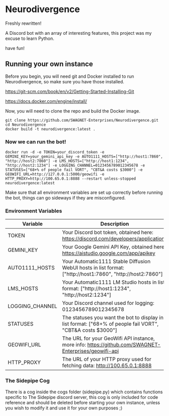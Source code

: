 # Neurodivergence

Freshly rewritten!

A Discord bot with an array of interesting features, this project was my excuse to learn Python.

have fun!

## Running your own instance

Before you begin, you will need git and Docker installed to run Neurodivergence, so make sure you have those installed.

https://git-scm.com/book/en/v2/Getting-Started-Installing-Git

https://docs.docker.com/engine/install/

Now, you will need to clone the repo and build the Docker image.

    git clone https://github.com/SWAGNET-Enterprises/Neurodivergence.git
    cd Neurodivergence
    docker build -t neurodivergence:latest .

### Now we can run the bot!

    docker run -d -e TOKEN=your_discord_token -e GEMINI_KEY=your_gemini_api_key -e AUTO1111_HOSTS=["http://host1:7860", "http://host2:7860"] -e LMS_HOSTS=["http://host1:1234", "http://host2:1234"] -e LOGGING_CHANNEL=0123456789012345678 -e STATUSES=["68+% of people fail VORT", "CBT&A costs $3000"] -e GEOWIFI_URL=http://127.0.0.1:5000/geowifi -e HTTP_PROXY=http://100.65.0.1:8888 --restart unless-stopped neurodivergence:latest

Make sure that all environment variables are set up correctly before running the bot, things can go sideways if they are misconfigured.

### Environment Variables

| Variable        | Description                                                                                                |
| --------------- | ---------------------------------------------------------------------------------------------------------- |
| TOKEN           | Your Discord bot token, obtained here: https://discord.com/developers/applications                         |
| GEMINI_KEY      | Your Google Gemini API Key, obtained here: https://aistudio.google.com/app/apikey                          |
| AUTO1111_HOSTS  | Your Automatic1111 Stable Diffusion WebUI hosts in list format: ["http://host1:7860", "http://host2:7860"] |
| LMS_HOSTS       | Your Automatic1111 LM Studio hosts in list format: ["http://host1:1234", "http://host2:1234"]              |
| LOGGING_CHANNEL | Your Discord channel used for logging: 0123456789012345678                                                 |
| STATUSES        | The statuses you want the bot to display in list format: ["68+% of people fail VORT", "CBT&A costs $3000"] |
| GEOWIFI_URL     | The URL for your GeoWifi API instance, more info: https://github.com/SWAGNET-Enterprises/geowifi-api       |
| HTTP_PROXY      | The URL of your HTTP proxy used for fetching data: http://100.65.0.1:8888                                  |

### The Sidepipe Cog

There is a cog inside the cogs folder (sidepipe.py) which contains functions specific to The Sidepipe discord server, this cog is only included for code reference and should be deleted before starting your own instance, unless you wish to modify it and use it for your own purposes ;)
